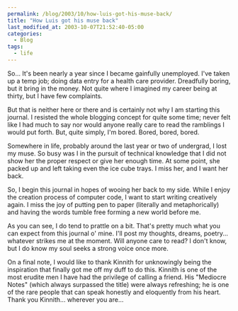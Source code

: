 ```yaml
---
permalink: /blog/2003/10/how-luis-got-his-muse-back/
title: "How Luis got his muse back"
last_modified_at: 2003-10-07T21:52:40-05:00
categories:
  - Blog
tags:
  - life
---
```


So... It's been nearly a year since I became gainfully unemployed. I've taken up a temp job; doing data entry for a
health care provider. Dreadfully boring, but it bring in the money. Not quite where I imagined my career being at
thirty, but I have few complaints.

But that is neither here or there and is certainly not why I am starting this journal. I resisted the whole blogging
concept for quite some time; never felt like I had much to say nor would anyone really care to read the ramblings I
would put forth. But, quite simply, I'm bored. Bored, bored, bored.

Somewhere in life, probably around the last year or two of undergrad, I lost my muse. So busy was I in the pursuit of
technical knowledge that I did not show her the proper respect or give her enough time. At some point, she packed up and
left taking even the ice cube trays. I miss her, and I want her back.

So, I begin this journal in hopes of wooing her back to my side. While I enjoy the creation process of computer code, I
want to start writing creatively again. I miss the joy of putting pen to paper (literally and metaphorically) and having
the words tumble free forming a new world before me.

As you can see, I do tend to prattle on a bit. That's pretty much what you can expect from this journal o' mine. I'll
post my thoughts, dreams, poetry... whatever strikes me at the moment. Will anyone care to read? I don't know, but I do
know my soul seeks a strong voice once more.

On a final note, I would like to thank Kinnith for unknowingly being the inspiration that finally got me off my duff to
do this. Kinnith is one of the most erudite men I have had the privilege of calling a friend. His "Mediocre Notes"
(which always surpassed the title) were always refreshing; he is one of the rare people that can speak honestly and
eloquently from his heart. Thank you Kinnith... wherever you are...